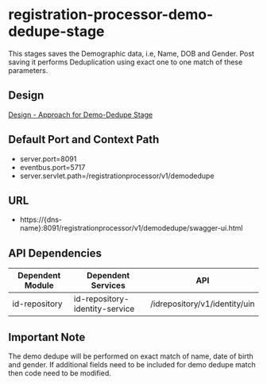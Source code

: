 # registration-processor-demo-dedupe-stage

This stages saves the Demographic data, i.e, Name, DOB and Gender. Post saving it performs Deduplication using exact one to one match of these parameters.

## Design

[Design - Approach for Demo-Dedupe Stage](https://github.com/mosip/registration/blob/master/design/registration-processor/Approach_for_demo_dedupe.md)

## Default Port and Context Path
  
  * server.port=8091
  * eventbus.port=5717
  * server.servlet.path=/registrationprocessor/v1/demodedupe

## URL

 * https://{dns-name}:8091/registrationprocessor/v1/demodedupe/swagger-ui.html

## API Dependencies
	
|Dependent Module |  Dependent Services  | API |
| ------------- | ------------- | ------------- |
| id-repository  | id-repository-identity-service | /idrepository/v1/identity/uin|

## Important Note

The demo dedupe will be performed on exact match of name, date of birth and gender. If additional fields need to be included for demo dedupe match then code need to be modified. 
